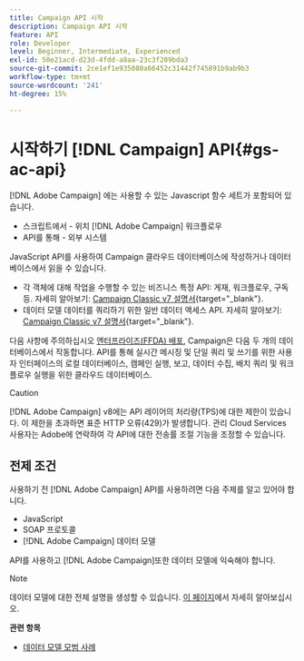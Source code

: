 ```yaml
---
title: Campaign API 시작
description: Campaign API 시작
feature: API
role: Developer
level: Beginner, Intermediate, Experienced
exl-id: 50e21acd-d23d-4fdd-a8aa-23c3f209bda3
source-git-commit: 2ce1ef1e935080a66452c31442f745891b9ab9b3
workflow-type: tm+mt
source-wordcount: '241'
ht-degree: 15%

---
```


# 시작하기 [!DNL Campaign] API{#gs-ac-api}

[!DNL Adobe Campaign] 에는 사용할 수 있는 Javascript 함수 세트가 포함되어 있습니다.

* 스크립트에서 - 위치 [!DNL Adobe Campaign] 워크플로우
* API를 통해 - 외부 시스템

JavaScript API를 사용하여 Campaign 클라우드 데이터베이스에 작성하거나 데이터베이스에서 읽을 수 있습니다.

* 각 객체에 대해 작업을 수행할 수 있는 비즈니스 특정 API: 게재, 워크플로우, 구독 등. 자세히 알아보기: [Campaign Classic v7 설명서](https://experienceleague.adobe.com/docs/campaign-classic/using/configuring-campaign-classic/api/business-oriented-apis.html){target="_blank"}.
* 데이터 모델 데이터를 쿼리하기 위한 일반 데이터 액세스 API. 자세히 알아보기: [Campaign Classic v7 설명서](https://experienceleague.adobe.com/docs/campaign-classic/using/configuring-campaign-classic/api/data-oriented-apis.html){target="_blank"}.

다음 사항에 주의하십시오 [엔터프라이즈(FFDA) 배포](../architecture/enterprise-deployment.md), Campaign은 다음 두 개의 데이터베이스에서 작동합니다. API를 통해 실시간 메시징 및 단일 쿼리 및 쓰기를 위한 사용자 인터페이스의 로컬 데이터베이스, 캠페인 실행, 보고, 데이터 수집, 배치 쿼리 및 워크플로우 실행을 위한 클라우드 데이터베이스.

>[!CAUTION]
>
>[!DNL Adobe Campaign] v8에는 API 레이어의 처리량(TPS)에 대한 제한이 있습니다. 이 제한을 초과하면 표준 HTTP 오류(429)가 발생합니다. 관리 Cloud Services 사용자는 Adobe에 연락하여 각 API에 대한 전송률 조절 기능을 조정할 수 있습니다.

## 전제 조건

사용하기 전 [!DNL Adobe Campaign] API를 사용하려면 다음 주제를 알고 있어야 합니다.

* JavaScript
* SOAP 프로토콜
* [!DNL Adobe Campaign] 데이터 모델

API를 사용하고 [!DNL Adobe Campaign]또한 데이터 모델에 익숙해야 합니다.

>[!NOTE]
>데이터 모델에 대한 전체 설명을 생성할 수 있습니다. [이 페이지](datamodel.md)에서 자세히 알아보십시오.


**관련 항목**

* [데이터 모델 모범 사례](datamodel-best-practices.md)

